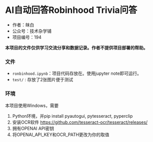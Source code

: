 # AI自动回答Robinhood Trivia问答
- 作者：皌白
- 公众号：技术杂学铺
- 项目编号：194

**本项目的文件仅供学习交流分享和数据记录。作者不提供项目部署的帮助。**

### 文件
- `ronbinhood.ipynb`：项目代码存放在。使用jupyter note即可运行。
- `test/` : 存放了2张图片便于测试

### 环境

本项目使用Windows，需要
1. Python环境，并pip install pyautogui, pytesseract, pyperclip
2. 安装OCR软件 https://github.com/tesseract-ocr/tesseract/releases/
3. 拥有OPENAI API密钥
4. 将OPENAI_API_KEY和OCR_PATH更改为你的取值
